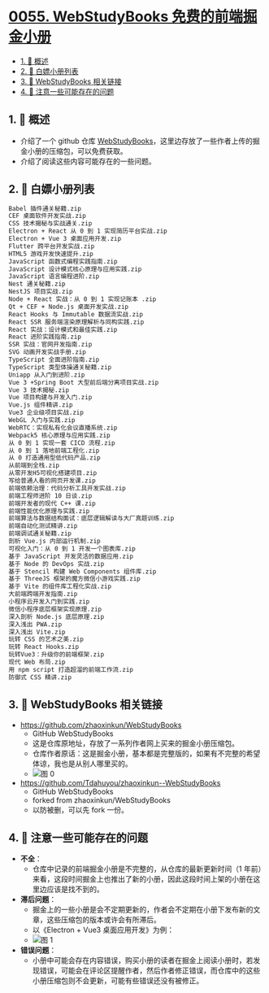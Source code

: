 # [0055. WebStudyBooks 免费的前端掘金小册](https://github.com/tnotesjs/TNotes.electron/tree/main/notes/0055.%20WebStudyBooks%20%E5%85%8D%E8%B4%B9%E7%9A%84%E5%89%8D%E7%AB%AF%E6%8E%98%E9%87%91%E5%B0%8F%E5%86%8C)

<!-- region:toc -->

- [1. 📝 概述](#1--概述)
- [2. 📂 白嫖小册列表](#2--白嫖小册列表)
- [3. 🔗 WebStudyBooks 相关链接](#3--webstudybooks-相关链接)
- [4. 📒 注意一些可能存在的问题](#4--注意一些可能存在的问题)

<!-- endregion:toc -->

## 1. 📝 概述

- 介绍了一个 github 仓库 [WebStudyBooks](https://github.com/zhaoxinkun/WebStudyBooks)，这里边存放了一些作者上传的掘金小册的压缩包，可以免费获取。
- 介绍了阅读这些内容可能存在的一些问题。

## 2. 📂 白嫖小册列表

```txt
Babel 插件通关秘籍.zip
CEF 桌面软件开发实战.zip
CSS 技术揭秘与实战通关.zip
Electron + React 从 0 到 1 实现简历平台实战.zip
Electron + Vue 3 桌面应用开发.zip
Flutter 跨平台开发实战.zip
HTML5 游戏开发快速提升.zip
JavaScript 函数式编程实践指南.zip
JavaScript 设计模式核心原理与应用实践.zip
JavaScript 语言编程进阶.zip
Nest 通关秘籍.zip
NestJS 项目实战.zip
Node + React 实战：从 0 到 1 实现记账本 .zip
Qt + CEF + Node.js 桌面开发实战.zip
React Hooks 与 Immutable 数据流实战.zip
React SSR 服务端渲染原理解析与同构实践.zip
React 实战：设计模式和最佳实践.zip
React 进阶实践指南.zip
SSR 实战：官网开发指南.zip
SVG 动画开发实战手册.zip
TypeScript 全面进阶指南.zip
TypeScript 类型体操通关秘籍.zip
Uniapp 从入门到进阶.zip
Vue 3 +Spring Boot 大型前后端分离项目实战.zip
Vue 3 技术揭秘.zip
Vue 项目构建与开发入门.zip
Vue.js 组件精讲.zip
Vue3 企业级项目实战.zip
WebGL 入门与实践.zip
WebRTC：实现私有化会议直播系统.zip
Webpack5 核心原理与应用实践.zip
从 0 到 1 实现一套 CICD 流程.zip
从 0 到 1 落地前端工程化.zip
从 0 打造通用型低代码产品.zip
从前端到全栈.zip
从零开发H5可视化搭建项目.zip
写给普通人看的网页开发课.zip
前端依赖治理：代码分析工具开发实战.zip
前端工程师进阶 10 日谈.zip
前端开发者的现代 C++ 课.zip
前端性能优化原理与实践.zip
前端算法与数据结构面试：底层逻辑解读与大厂真题训练.zip
前端自动化测试精讲.zip
前端调试通关秘籍.zip
剖析 Vue.js 内部运行机制.zip
可视化入门：从 0 到 1 开发一个图表库.zip
基于 JavaScript 开发灵活的数据应用.zip
基于 Node 的 DevOps 实战.zip
基于 Stencil 构建 Web Components 组件库.zip
基于 ThreeJS 框架的魔方微信小游戏实践.zip
基于 Vite 的组件库工程化实战.zip
大前端跨端开发指南.zip
小程序云开发入门到实践.zip
微信小程序底层框架实现原理.zip
深入剖析 Node.js 底层原理.zip
深入浅出 PWA.zip
深入浅出 Vite.zip
玩转 CSS 的艺术之美.zip
玩转 React Hooks.zip
玩转Vue3：升级你的前端框架.zip
现代 Web 布局.zip
用 npm script 打造超溜的前端工作流.zip
防御式 CSS 精讲.zip
```

## 3. 🔗 WebStudyBooks 相关链接

- https://github.com/zhaoxinkun/WebStudyBooks
  - GitHub WebStudyBooks
  - 这是仓库原地址，存放了一系列作者网上买来的掘金小册压缩包。
  - 仓库作者原话：这是掘金小册，基本都是完整版的，如果有不完整的希望体谅，我也是从别人哪里买的。
  - ![图 0](https://cdn.jsdelivr.net/gh/tnotesjs/imgs@main/2025-05-02-19-53-47.png)
- https://github.com/Tdahuyou/zhaoxinkun--WebStudyBooks
  - GitHub WebStudyBooks
  - forked from zhaoxinkun/WebStudyBooks
  - 以防被删，可以先 fork 一份。

## 4. 📒 注意一些可能存在的问题

- **不全**：
  - 仓库中记录的前端掘金小册是不完整的，从仓库的最新更新时间（1 年前）来看，这段时间掘金上也推出了新的小册，因此这段时间上架的小册在这里边应该是找不到的。
- **滞后问题**：
  - 掘金上的一些小册是会不定期更新的，作者会不定期在小册下发布新的文章，这些压缩包的版本或许会有所滞后。
  - 以《Electron + Vue3 桌面应用开发》为例：
  - ![图 1](https://cdn.jsdelivr.net/gh/tnotesjs/imgs@main/2025-05-02-19-55-15.png)
- **错误问题**：
  - 小册中可能会存在内容错误，购买小册的读者在掘金上阅读小册时，若发现错误，可能会在评论区提醒作者，然后作者修正错误，而仓库中的这些小册压缩包则不会更新，可能有些错误还没有被修正。
